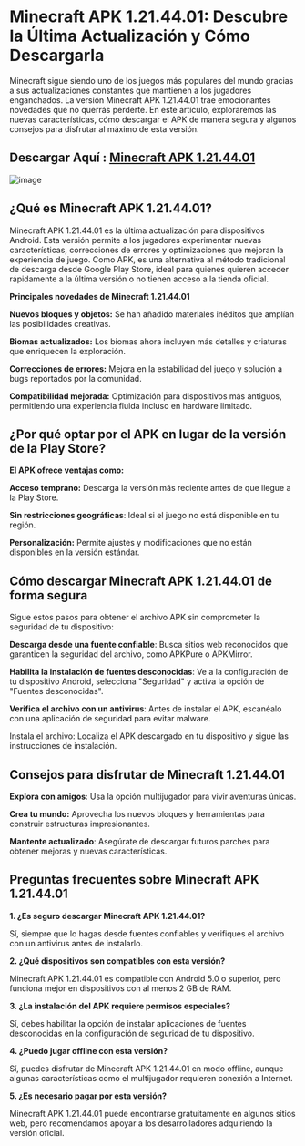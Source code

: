 # Minecraft APK 1.21.44.01: Descubre la Última Actualización y Cómo Descargarla

Minecraft sigue siendo uno de los juegos más populares del mundo gracias a sus actualizaciones constantes que mantienen a los jugadores enganchados. La versión Minecraft APK 1.21.44.01 trae emocionantes novedades que no querrás perderte. En este artículo, exploraremos las nuevas características, cómo descargar el APK de manera segura y algunos consejos para disfrutar al máximo de esta versión.

## Descargar Aquí : [Minecraft APK 1.21.44.01](https://tinyurl.com/2p9ec76j)

![image](https://github.com/user-attachments/assets/13981b2d-dc19-46e0-b6f9-32d1e4e1efa6)


## ¿Qué es Minecraft APK 1.21.44.01?

Minecraft APK 1.21.44.01 es la última actualización para dispositivos Android. Esta versión permite a los jugadores experimentar nuevas características, correcciones de errores y optimizaciones que mejoran la experiencia de juego. Como APK, es una alternativa al método tradicional de descarga desde Google Play Store, ideal para quienes quieren acceder rápidamente a la última versión o no tienen acceso a la tienda oficial.

**Principales novedades de Minecraft 1.21.44.01**

**Nuevos bloques y objetos:** Se han añadido materiales inéditos que amplían las posibilidades creativas.

**Biomas actualizados:** Los biomas ahora incluyen más detalles y criaturas que enriquecen la exploración.

**Correcciones de errores:** Mejora en la estabilidad del juego y solución a bugs reportados por la comunidad.

**Compatibilidad mejorada:** Optimización para dispositivos más antiguos, permitiendo una experiencia fluida incluso en hardware limitado.

## ¿Por qué optar por el APK en lugar de la versión de la Play Store?

**El APK ofrece ventajas como:**

**Acceso temprano:** Descarga la versión más reciente antes de que llegue a la Play Store.

**Sin restricciones geográficas**: Ideal si el juego no está disponible en tu región.

**Personalización:** Permite ajustes y modificaciones que no están disponibles en la versión estándar.

## Cómo descargar Minecraft APK 1.21.44.01 de forma segura

Sigue estos pasos para obtener el archivo APK sin comprometer la seguridad de tu dispositivo:

**Descarga desde una fuente confiable**: Busca sitios web reconocidos que garanticen la seguridad del archivo, como APKPure o APKMirror.

**Habilita la instalación de fuentes desconocidas**: Ve a la configuración de tu dispositivo Android, selecciona "Seguridad" y activa la opción de "Fuentes desconocidas".

**Verifica el archivo con un antivirus**: Antes de instalar el APK, escanéalo con una aplicación de seguridad para evitar malware.

Instala el archivo: Localiza el APK descargado en tu dispositivo y sigue las instrucciones de instalación.

## Consejos para disfrutar de Minecraft 1.21.44.01

**Explora con amigos**: Usa la opción multijugador para vivir aventuras únicas.

**Crea tu mundo:** Aprovecha los nuevos bloques y herramientas para construir estructuras impresionantes.

**Mantente actualizado**: Asegúrate de descargar futuros parches para obtener mejoras y nuevas características.

## Preguntas frecuentes sobre Minecraft APK 1.21.44.01

**1. ¿Es seguro descargar Minecraft APK 1.21.44.01?**

Sí, siempre que lo hagas desde fuentes confiables y verifiques el archivo con un antivirus antes de instalarlo.

**2. ¿Qué dispositivos son compatibles con esta versión?**

Minecraft APK 1.21.44.01 es compatible con Android 5.0 o superior, pero funciona mejor en dispositivos con al menos 2 GB de RAM.

**3. ¿La instalación del APK requiere permisos especiales?**

Sí, debes habilitar la opción de instalar aplicaciones de fuentes desconocidas en la configuración de seguridad de tu dispositivo.

**4. ¿Puedo jugar offline con esta versión?**

Sí, puedes disfrutar de Minecraft APK 1.21.44.01 en modo offline, aunque algunas características como el multijugador requieren conexión a Internet.

**5. ¿Es necesario pagar por esta versión?**

Minecraft APK 1.21.44.01 puede encontrarse gratuitamente en algunos sitios web, pero recomendamos apoyar a los desarrolladores adquiriendo la versión oficial.


